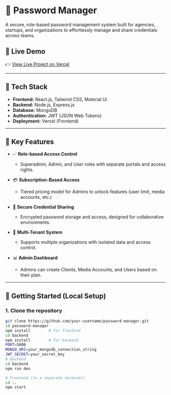 # 🔐 Password Manager

A secure, role-based password management system built for agencies, startups, and organizations to effortlessly manage and share credentials across teams.

## 🚀 Live Demo
👉 [View Live Project on Vercel](https://password-manager-a8peryfc5-dixit-rajs-projects.vercel.app/)  

---

## 🧰 Tech Stack

- **Frontend:** React.js, Tailwind CSS, Material Ui
- **Backend:** Node.js, Express.js
- **Database:** MongoDB
- **Authentication:** JWT (JSON Web Tokens)
- **Deployment:** Vercel (Frontend)

---

## 🔑 Key Features

- ✅ **Role-based Access Control**
  - Superadmin, Admin, and User roles with separate portals and access rights.

- 💳 **Subscription-Based Access**
  - Tiered pricing model for Admins to unlock features (user limit, media accounts, etc.)

- 🔐 **Secure Credential Sharing**
  - Encrypted password storage and access, designed for collaborative environments.

- 👥 **Multi-Tenant System**
  - Supports multiple organizations with isolated data and access control.

- 📊 **Admin Dashboard**
  - Admins can create Clients, Media Accounts, and Users based on their plan.

---

## 🧪 Getting Started (Local Setup)

### 1. Clone the repository
```bash
git clone https://github.com/your-username/password-manager.git
cd password-manager
npm install        # for frontend
cd backend
npm install        # for backend
PORT=5000
MONGO_URI=your_mongodb_connection_string
JWT_SECRET=your_secret_key
# Backend
cd backend
npm run dev

# Frontend (in a separate terminal)
cd ..
npm start
```
